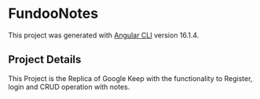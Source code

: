 # FundooNotes

This project was generated with [Angular CLI](https://github.com/angular/angular-cli) version 16.1.4.

## Project Details
This Project is the Replica of Google Keep with the functionality to Register, login and CRUD operation with notes.